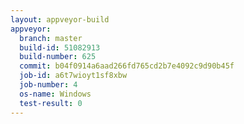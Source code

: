 ```yaml
---
layout: appveyor-build
appveyor:
  branch: master
  build-id: 51082913
  build-number: 625
  commit: b04f0914a6aad266fd765cd2b7e4092c9d90b45f
  job-id: a6t7wioyt1sf8xbw
  job-number: 4
  os-name: Windows
  test-result: 0
---
```

